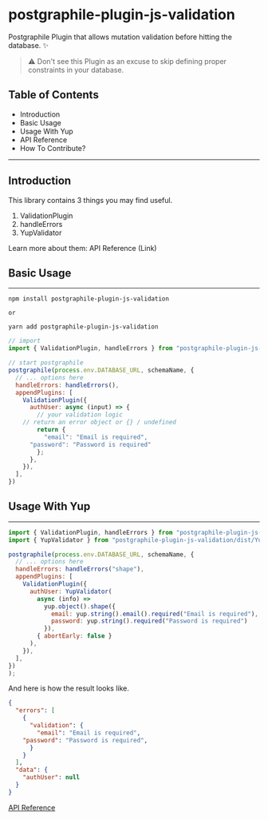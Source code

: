# postgraphile-plugin-js-validation

Postgraphile Plugin that allows mutation validation before hitting the database. ✨

> ⚠️ Don't see this Plugin as an excuse to skip defining proper constraints in your database.

## Table of Contents
- Introduction
- Basic Usage
- Usage With Yup
- API Reference
- How To Contribute?

---

## Introduction
This library contains 3 things you may find useful.
1. ValidationPlugin
2. handleErrors
3. YupValidator

Learn more about them: API Reference (Link)

## Basic Usage
---

```
npm install postgraphile-plugin-js-validation

or 

yarn add postgraphile-plugin-js-validation
```

```javascript
// import
import { ValidationPlugin, handleErrors } from "postgraphile-plugin-js-validation";

// start postgraphile
postgraphile(process.env.DATABASE_URL, schemaName, {
  // ... options here
  handleErrors: handleErrors(),
  appendPlugins: [
    ValidationPlugin({
      authUser: async (input) => {
        // your validation logic
	// return an error object or {} / undefined
        return {
          "email": "Email is required",
	  "password": "Password is required"
        };
      },
    }),
  ],
})
```

## Usage With Yup
---
```javascript
import { ValidationPlugin, handleErrors } from "postgraphile-plugin-js-validation";
import { YupValidator } from "postgraphile-plugin-js-validation/dist/YupValidator";

postgraphile(process.env.DATABASE_URL, schemaName, {
  // ... options here
  handleErrors: handleErrors("shape"),
  appendPlugins: [
    ValidationPlugin({
      authUser: YupValidator(
        async (info) =>
          yup.object().shape({
            email: yup.string().email().required("Email is required"),
            password: yup.string().required("Password is required")
          }),
        { abortEarly: false }
      ),
    }),
  ],
})
);
```

And here is how the result looks like.

```json
{
  "errors": [
    {
      "validation": {
        "email": "Email is required",
	"password": "Password is required",
      }
    }
  ],
  "data": {
    "authUser": null
  }
}
```

[API Reference](/docs/index.html)
